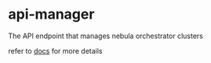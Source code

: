 # api-manager
The API endpoint that manages nebula orchestrator clusters

refer to [docs](https://github.com/nebula-orchestrator/docs) for more details